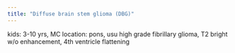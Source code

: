 ```yaml
---
title: "Diffuse brain stem glioma (DBG)"
---
```

kids: 3-10 yrs, MC location: pons, usu high grade fibrillary glioma, T2 bright w/o enhancement, 4th ventricle flattening

